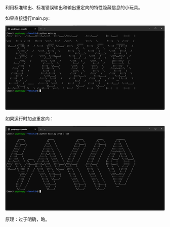 利用标准输出、标准错误输出和输出重定向的特性隐藏信息的小玩具。

如果直接运行main.py:

![](./docs/secret.png)

如果运行时加点重定向：

![](./docs/no-secret.png)

原理：过于明确，略。
